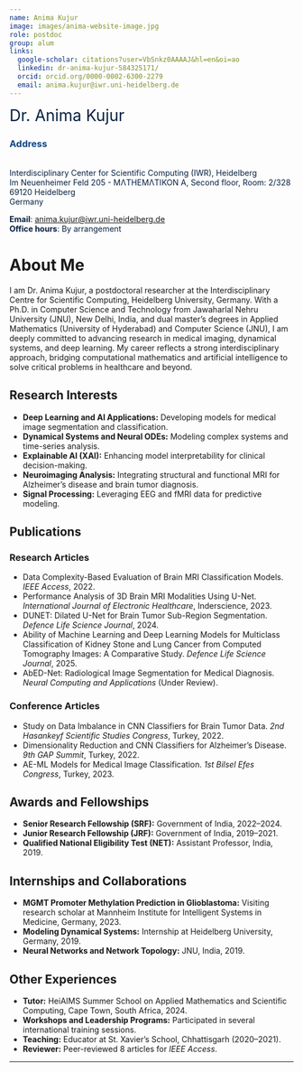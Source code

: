 ```yaml
---
name: Anima Kujur
image: images/anima-website-image.jpg
role: postdoc
group: alum
links:
  google-scholar: citations?user=VbSnkz0AAAAJ&hl=en&oi=ao
  linkedin: dr-anima-kujur-584325171/
  orcid: orcid.org/0000-0002-6300-2279
  email: anima.kujur@iwr.uni-heidelberg.de
---
```

<span style="font-size: 2em; color: #072140;">Dr. Anima Kujur</span>


### <span style="color: #114584;">Address</span>

<div style="color: #072140; text-align: left;"> <br>
Interdisciplinary Center for Scientific Computing (IWR), Heidelberg <br>  
Im Neuenheimer Feld 205 - MΛTHEMΛTIKON A, Second floor, Room: 2/328<br> 
69120 Heidelberg <br> 
Germany
</div>

<span style="color: #072140;"><strong>Email</strong>: <a href="mailto:zahra.monfared@iwr.uni-heidelberg.de" style="color: #114584;">anima.kujur@iwr.uni-heidelberg.de</a></span>  
<span style="color: #072140;"><strong>Office hours</strong>: By arrangement</span>


# About Me

I am Dr. Anima Kujur, a postdoctoral researcher at the Interdisciplinary Centre for Scientific Computing, Heidelberg University, Germany. With a Ph.D. in Computer Science and Technology from Jawaharlal Nehru University (JNU), New Delhi, India, and dual master’s degrees in Applied Mathematics (University of Hyderabad) and Computer Science (JNU), I am deeply committed to advancing research in medical imaging, dynamical systems, and deep learning. My career reflects a strong interdisciplinary approach, bridging computational mathematics and artificial intelligence to solve critical problems in healthcare and beyond.



## Research Interests

- **Deep Learning and AI Applications:** Developing models for medical image segmentation and classification.  
- **Dynamical Systems and Neural ODEs:** Modeling complex systems and time-series analysis.  
- **Explainable AI (XAI):** Enhancing model interpretability for clinical decision-making.  
- **Neuroimaging Analysis:** Integrating structural and functional MRI for Alzheimer’s disease and brain tumor diagnosis.  
- **Signal Processing:** Leveraging EEG and fMRI data for predictive modeling.

## Publications

### Research Articles
- Data Complexity-Based Evaluation of Brain MRI Classification Models. *IEEE Access*, 2022.  
- Performance Analysis of 3D Brain MRI Modalities Using U-Net. *International Journal of Electronic Healthcare*, Inderscience, 2023.  
- DUNET: Dilated U-Net for Brain Tumor Sub-Region Segmentation. *Defence Life Science Journal*, 2024.
- Ability of Machine Learning and Deep Learning Models for Multiclass Classification of Kidney Stone and Lung Cancer from Computed Tomography Images: A Comparative Study. *Defence Life Science Journal*, 2025.  
- AbED-Net: Radiological Image Segmentation for Medical Diagnosis. *Neural Computing and Applications* (Under Review).  

### Conference Articles
- Study on Data Imbalance in CNN Classifiers for Brain Tumor Data. *2nd Hasankeyf Scientific Studies Congress*, Turkey, 2022.  
- Dimensionality Reduction and CNN Classifiers for Alzheimer’s Disease. *9th GAP Summit*, Turkey, 2022.  
- AE-ML Models for Medical Image Classification. *1st Bilsel Efes Congress*, Turkey, 2023.

## Awards and Fellowships

- **Senior Research Fellowship (SRF):** Government of India, 2022–2024.  
- **Junior Research Fellowship (JRF):** Government of India, 2019–2021.  
- **Qualified National Eligibility Test (NET):** Assistant Professor, India, 2019.

## Internships and Collaborations

- **MGMT Promoter Methylation Prediction in Glioblastoma:** Visiting research scholar at Mannheim Institute for Intelligent Systems in Medicine, Germany, 2023.  
- **Modeling Dynamical Systems:** Internship at Heidelberg University, Germany, 2019.  
- **Neural Networks and Network Topology:** JNU, India, 2019.

## Other Experiences

- **Tutor:** HeiAIMS Summer School on Applied Mathematics and Scientific Computing, Cape Town, South Africa, 2024.  
- **Workshops and Leadership Programs:** Participated in several international training sessions.  
- **Teaching:** Educator at St. Xavier’s School, Chhattisgarh (2020–2021).  
- **Reviewer:** Peer-reviewed 8 articles for *IEEE Access*.

---
